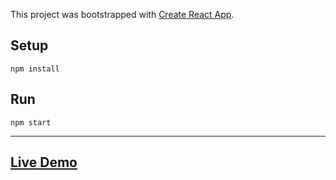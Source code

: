 This project was bootstrapped with [Create React App](https://github.com/facebook/create-react-app).

## Setup

```
npm install
```

## Run

```
npm start
```
***
## [Live Demo](https://fervent-einstein-8e6b90.netlify.app/)
